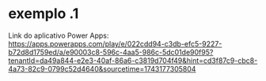 # exemplo .1

Link do aplicativo Power Apps:
https://apps.powerapps.com/play/e/022cdd94-c3db-efc5-9227-b72d8d1759ed/a/e90003c8-596c-4aa5-986c-5dc01de90f95?tenantId=da49a844-e2e3-40af-86a6-c3819d704f49&hint=cd3f87c9-cbc8-4a73-82c9-0799c52d4640&sourcetime=1743177305804
